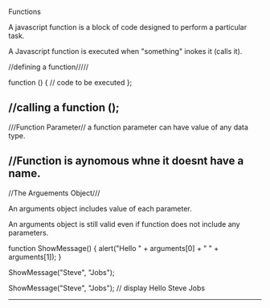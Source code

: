 Functions 

A javascript function is a block of code designed to perform a particular task.

A Javascript function is executed when "something" inokes it (calls it).

//defining a function/////

function <function-name>()
{
    // code to be executed
};

//calling a function
<function-name>();
----------------------------------------------------
///Function Parameter//
 a function parameter can have value of any data type.

//Function is aynomous whne it doesnt have a name.
---------------------------------------------------

//The Arguements Object///

An arguments object includes value of each parameter.

An arguments object is still valid even if function does not include any parameters.

function ShowMessage() {
    alert("Hello " + arguments[0] + " " + arguments[1]);
}



ShowMessage("Steve", "Jobs"); 

ShowMessage("Steve", "Jobs"); // display Hello Steve Jobs

----------------------------------------------------
